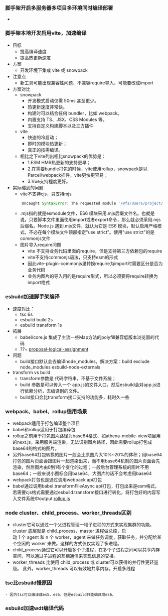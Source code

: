 ### 脚手架开启多服务器多项目多环境同时编译部署
- 

### 脚手架本地开发启用vite，加速编译
- 目标
    - 提高编译速度
    - 提高热更新速度
- 方案
    - 开发环境下集成 vite 或 snowpack
- 注意点
    - 新工具可能出现兼容性问题，不兼容require导入，可能要改成import
- 方案对比
    - snowpack
        - 开发模式启动仅需 50ms 甚至更少。
        - 热更新速度非常快。
        - 构建时可以结合任何 bundler，比如 webpack。
        - 内置支持 TS、JSX、CSS Modules 等。
        - 支持自定义构建脚本以及三方插件
    - vite
        - 快速的冷启动；
        - 即时的模块热更新；
        - 真正的按需编译。
    - 相比之下vite列出相比snowpack的优势是：
        - 1.ESM HMR热更新的支持更早；
        - 2.在需要bundle打包的时候，vite使用rollup，snowpack是以Parcel/webpack插件，vite更快更容易；
        - 3.Vue支持程度更好。
- 实际碰到的问题
    - vite不支持cjs，只支持mjs
    ```js
        Uncaught SyntaxError: The requested module '/@fs/Users/project/front-end/packages/react-material-ui/built/Button/index.js' does not provide an export named 'Button'
    ```
    - .mjs指的就是esmodule文件，ES6 模块采用.mjs后缀文件名。也就是说，只要脚本文件里面使用import或者export命令，那么就必须采用.mjs后缀名。Node.js 遇到.mjs文件，就认为它是 ES6 模块，默认启用严格模式，不必在每个模块文件顶部指定"use strict"。使用"use strict"的是commonjs文件
    - 图片导入require问题
        - vite 不支持业务代码里面的require，但是支持第三方依赖包的require
        - vite不支持commonjs语法，只支持esm的形式
        - 因此vite-plugin-commonjs里转换require为import时需要区分是否为业务代码
        - 业务内图片的导入用的是require形式，所以必须要将require转换为import格式
    
### esbuild加速脚手架编译
- 速度对比：
    - tsc 6s 
    - esbuild build 2s 
    - esbuild transform 1s 
- 拓展
    - babel/core.js 集成了主流一些Map方法的polyfill兼容低版本浏览器的代码
    - ??= [proposal-logical-assignment](https://github.com/tc39/proposal-logical-assignment)
- 问题
    - build接口默认会去编译node_modules，解决方案：build exclude node_modules esbuild-node-externals
- transform vs build
    - transform参数是 代码字符串，不基于文件系统；
    - build 参数是可以传入一个 app.js的文件入口，然后esbuild会对app.js进行依赖分析，去编译别的文件。
    - build接口会比transform接口支持的功能多，耗时久一些

### webpack、babel、rollup适用场景
- webpack适用于打包编译整个项目
- babel和rollup适用于打包编译包
- rollup之前用于打包图片路径为base64格式、如athena-mobile-view项目用的next.js，采用服务端渲染，无法识别图片路径，因此需要rollup打包成base64的格式的图片。
- 另外base64打包转换的图片一般会比原图片大10%~20%的体积；用base64打包的图片页面会跟图片一起渲染出来，而不用base64机制的图片页面会先渲染，然后图片由0到1有个变化的过程；一般后台管理系统的图片不用base64；一般来说小图标会用base64，大图片的话不会考虑用base64
- webpack打包也是通过调用webpack api打包
- babel通过调用babel.transformFileAsync api打包，打包出来是esm格式，若需要cjs格式需要通过esbuild.transform接口进行转化，将打包好的内容写入文件系统中output
[rollup.js](https://zhuanlan.zhihu.com/p/75717476)

### node cluster、child_process、worker_threads区别
- cluster它可以通过一个父进程管理一堆子进程的方式来实现集群的功能。cluster 底层就是 child_process，master 进程做总控，启动 1 个 agent 和 n 个 worker，agent 来做任务调度，获取任务，并分配给某个空闲的 worker 来做。这样的方式仅仅实现了多进程。
- child_process通过它可以开启多个子进程，在多个子进程之间可以共享内存空间，可以通过子进程的互相通信来实现信息的交换。
- worker_threads 比使用 child_process 或 cluster可以获得的并行性更轻量级。 此外，worker_threads 可以有效地共享内存。开启多线程

### tsc比esbuild慢原因
    - 因为tsc可以编译成es5，es6。但是esbuild只能编译成es6。
### esbuild加速wdt编译代码
```js

```
